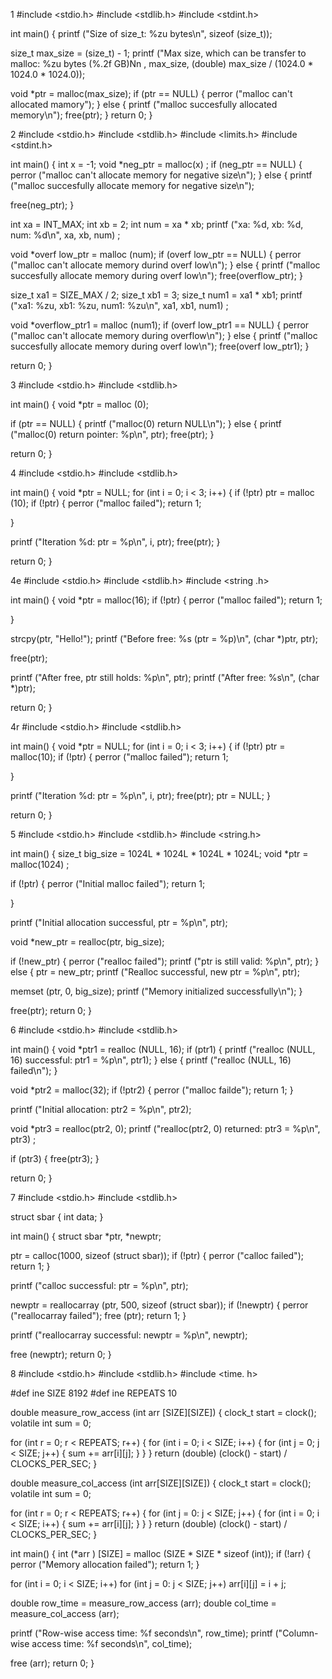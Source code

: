 1
#include <stdio.h>
#include <stdlib.h>
#include <stdint.h>

int main() {
printf ("Size of size_t: %zu bytes\n", sizeof (size_t));

size_t max_size = (size_t) - 1;
printf ("Max size, which can be transfer to malloc: %zu bytes (%.2f GB)Nn
, max_size, (double) max_size / (1024.0 * 1024.0 * 1024.0));

void *ptr = malloc(max_size);
if (ptr == NULL) {
perror ("malloc can't allocated mamory");
} else {
printf ("malloc succesfully allocated memory\n");
free(ptr);
}
return 0;
}

2
#include <stdio.h>
#include <stdlib.h>
#include <limits.h>
#include <stdint.h>

int main() {
int x = -1;
void *neg_ptr = malloc(x) ;
if (neg_ptr == NULL) {
perror ("malloc can't allocate memory for negative size\n");
} else {
printf ("malloc succesfully allocate memory for negative size\n");

free(neg_ptr);
}

int xa = INT_MAX;
int xb = 2;
int num = xa * xb;
printf ("xa: %d, xb: %d, num: %d\n", xa, xb, num) ;

void *overf low_ptr = malloc (num);
if (overf low_ptr == NULL) {
perror ("malloc can't allocate memory durind overf low\n");
} else {
printf ("malloc succesfully allocate memory during overf low\n");
free(overflow_ptr);
}

size_t xa1 = SIZE_MAX / 2;
size_t xb1 = 3;
size_t num1 = xa1 * xb1;
printf ("xa1: %zu, xb1: %zu, num1: %zu\n", xa1, xb1, num1) ;

void *overflow_ptr1 = malloc (num1);
if (overf low_ptr1 == NULL) {
perror ("malloc can't allocate memory during overflow\n");
} else {
printf ("malloc succesfully allocate memory during overf low\n");
free(overf low_ptr1);
}

return 0;
}



3
#include <stdio.h>
#include <stdlib.h>

int main() {
void *ptr = malloc (0);

if (ptr == NULL) {
printf ("malloc(0) return NULL\n");
} else {
printf ("malloc(0) return pointer: %p\n", ptr);
free(ptr);
}

return 0;
}


4
#include <stdio.h>
#include <stdlib.h>

int main() {
void *ptr = NULL;
for (int i = 0; i < 3; i++) {
if (!ptr)
ptr = malloc (10);
if (!ptr) {
perror ("malloc failed");
return 1;

}

printf ("Iteration %d: ptr = %p\n", i, ptr);
free(ptr);
}

return 0;
}



4e
#include <stdio.h>
#include <stdlib.h>
#include <string .h>

int main() {
void *ptr = malloc(16);
if (!ptr) {
perror ("malloc failed");
return 1;

}

strcpy(ptr, "Hello!");
printf ("Before free: %s (ptr = %p)\n", (char *)ptr, ptr);

free(ptr);

printf ("After free, ptr still holds: %p\n", ptr);
printf ("After free: %s\n", (char *)ptr);

return 0;
}




4r
#include <stdio.h>
#include <stdlib.h>

int main() {
void *ptr = NULL;
for (int i = 0; i < 3; i++) {
if (!ptr)
ptr = malloc(10);
if (!ptr) {
perror ("malloc failed");
return 1;

}

printf ("Iteration %d: ptr = %p\n", i, ptr);
free(ptr);
ptr = NULL;
}

return 0;
}




5
#include <stdio.h>
#include <stdlib.h>
#include <string.h>

int main() {
size_t big_size = 1024L * 1024L * 1024L * 1024L;
void *ptr = malloc(1024) ;

if (!ptr) {
perror ("Initial malloc failed");
return 1;

}

printf ("Initial allocation successful, ptr = %p\n", ptr);

void *new_ptr = realloc(ptr, big_size);

if (!new_ptr) {
perror ("realloc failed");
printf ("ptr is still valid: %p\n", ptr);
} else {
ptr = new_ptr;
printf ("Realloc successful, new ptr = %p\n", ptr);

memset (ptr, 0, big_size);
printf ("Memory initialized successfully\n");
}

free(ptr);
return 0;
}




6
#include <stdio.h>
#include <stdlib.h>

int main() {
void *ptr1 = realloc (NULL, 16);
if (ptr1) {
printf ("realloc (NULL, 16) successful: ptr1 = %p\n", ptr1);
} else {
printf ("realloc (NULL, 16) failed\n");
}

void *ptr2 = malloc(32);
if (!ptr2) {
perror ("malloc failde");
return 1;
}

printf ("Initial allocation: ptr2 = %p\n", ptr2);

void *ptr3 = realloc(ptr2, 0);
printf ("realloc(ptr2, 0) returned: ptr3 = %p\n", ptr3) ;

if (ptr3) {
free(ptr3);
}

return 0;
}





7
#include <stdio.h>
#include <stdlib.h>

struct sbar {
int data;
}

int main() {
struct sbar *ptr, *newptr;

ptr = calloc(1000, sizeof (struct sbar));
if (!ptr) {
perror ("calloc failed");
return 1;
}

printf ("calloc successful: ptr = %p\n", ptr);

newptr = reallocarray (ptr, 500, sizeof (struct sbar));
if (!newptr) {
perror ("reallocarray failed");
free (ptr);
return 1;
}

printf ("reallocarray successful: newptr = %p\n", newptr);

free (newptr);
return 0;
}






8
#include <stdio.h>
#include <stdlib.h>
#include <time. h>

#def ine SIZE 8192
#def ine REPEATS 10

double measure_row_access (int arr [SIZE][SIZE]) {
clock_t start = clock();
volatile int sum = 0;

for (int r = 0; r < REPEATS; r++) {
for (int i = 0; i < SIZE; i++) {
for (int j = 0; j < SIZE; j++) {
sum += arr[i][j];
}
}
}
return (double) (clock() - start) / CLOCKS_PER_SEC;
}

double measure_col_access (int arr[SIZE][SIZE]) {
clock_t start = clock();
volatile int sum = 0;

for (int r = 0; r < REPEATS; r++) {
for (int j = 0: j < SIZE; j++) {
for (int i = 0; i < SIZE; i++) {
sum += arr[i][j];
}
}
}
return (double) (clock() - start) / CLOCKS_PER_SEC;
}

int main() {
int (*arr ) [SIZE] = malloc (SIZE * SIZE * sizeof (int));
if (!arr) {
perror ("Memory allocation failed");
return 1;
}

for (int i = 0; i < SIZE; i++)
for (int j = 0: j < SIZE; j++)
arr[i][j] = i + j;

double row_time = measure_row_access (arr);
double col_time = measure_col_access (arr);

printf ("Row-wise access time: %f seconds\n", row_time);
printf ("Column-wise access time: %f seconds\n", col_time);

free (arr);
return 0;
}
